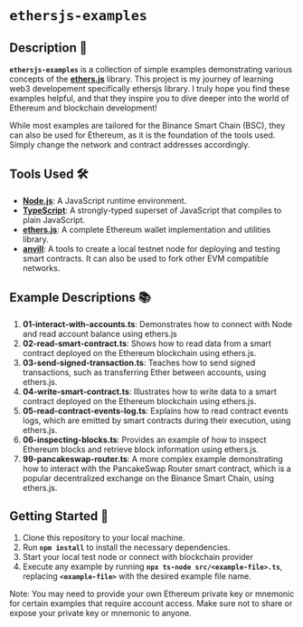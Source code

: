 # **`ethersjs-examples`**

## **Description 🚀**

**`ethersjs-examples`** is a collection of simple examples demonstrating various concepts of the **[ethers.js](https://github.com/ethers-io/ethers.js/)** library. This project is my journey of learning web3 developement specifically ethersjs library. I truly hope you find these examples helpful, and that they inspire you to dive deeper into the world of Ethereum and blockchain development!

While most examples are tailored for the Binance Smart Chain (BSC), they can also be used for Ethereum, as it is the foundation of the tools used. Simply change the network and contract addresses accordingly.

## **Tools Used 🛠️**

- **[Node.js](https://nodejs.org/)**: A JavaScript runtime environment.
- **[TypeScript](https://www.typescriptlang.org/)**: A strongly-typed superset of JavaScript that compiles to plain JavaScript.
- **[ethers.js](https://github.com/ethers-io/ethers.js/)**: A complete Ethereum wallet implementation and utilities library.
- **[anvill](https://book.getfoundry.sh/reference/anvil)**: A tools to create a local testnet node for deploying and testing smart contracts. It can also be used to fork other EVM compatible networks.

## **Example Descriptions 📚**

1. **01-interact-with-accounts.ts**: Demonstrates how to connect with Node and read account balance using ethers.js 
2. **02-read-smart-contract.ts**: Shows how to read data from a smart contract deployed on the Ethereum blockchain using ethers.js.
3. **03-send-signed-transaction.ts**: Teaches how to send signed transactions, such as transferring Ether between accounts, using ethers.js.
4. **04-write-smart-contract.ts**: Illustrates how to write data to a smart contract deployed on the Ethereum blockchain using ethers.js.
5. **05-read-contract-events-log.ts**: Explains how to read contract events logs, which are emitted by smart contracts during their execution, using ethers.js.
6. **06-inspecting-blocks.ts**: Provides an example of how to inspect Ethereum blocks and retrieve block information using ethers.js.
7. **99-pancakeswap-router.ts**: A more complex example demonstrating how to interact with the PancakeSwap Router smart contract, which is a popular decentralized exchange on the Binance Smart Chain, using ethers.js.

## **Getting Started 🏁**

1. Clone this repository to your local machine.
2. Run **`npm install`** to install the necessary dependencies.
3. Start your local test node or connect with blockchain provider
4. Execute any example by running **`npx ts-node src/<example-file>.ts`**, replacing **`<example-file>`** with the desired example file name.

Note: You may need to provide your own Ethereum private key or mnemonic for certain examples that require account access. Make sure not to share or expose your private key or mnemonic to anyone.
